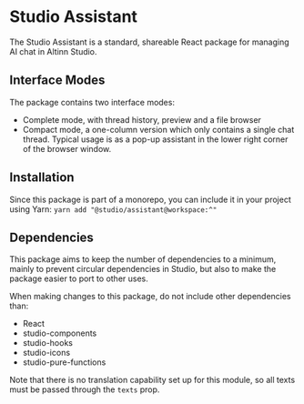 # Studio Assistant

The Studio Assistant is a standard, shareable React package for managing AI chat in Altinn Studio.

## Interface Modes

The package contains two interface modes:

- Complete mode, with thread history, preview and a file browser
- Compact mode, a one-column version which only contains a single chat thread. Typical usage is as a pop-up assistant in the lower right corner of the browser window.

## Installation

Since this package is part of a monorepo, you can include it in your project using Yarn:
`yarn add "@studio/assistant@workspace:^"`

## Dependencies

This package aims to keep the number of dependencies to a minimum, mainly to prevent circular dependencies in Studio, but also to make the package easier to port to other uses.

When making changes to this package, do not include other dependencies than:

- React
- studio-components
- studio-hooks
- studio-icons
- studio-pure-functions

Note that there is no translation capability set up for this module, so all texts must be passed through the `texts` prop.
